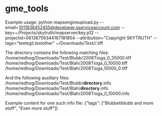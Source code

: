 gme_tools
=========

Example usage:
    python mapsengineupload.py --email=1011838452455@developer.gserviceaccount.com --key=~/Projects/skytruth/mapserver/key.p12 --projectid=06136759344167181854 --attribution="Copyright SKYTRUTH" --tags="testegil,testother" ~/Downloads/Test/*/*.tiff

The directory contains the following matching files:
    /home/redhog/Downloads/Test/Blubb/2008Tioga_0_35000.tiff
    /home/redhog/Downloads/Test/Blah/2008Tioga_0_10000.tiff
    /home/redhog/Downloads/Test/Blah/2008Tioga_10000_0.tiff

And the following auxillary files:
    /home/redhog/Downloads/Test/Blubb/__directory__.info
    /home/redhog/Downloads/Test/Blah/__directory__.info
    /home/redhog/Downloads/Test/Blah/2008Tioga_0_10000.info

Example content for one such info file:
    {"tags": ["Blubbetiblubb and more stuff", "Even more stuff"]}
